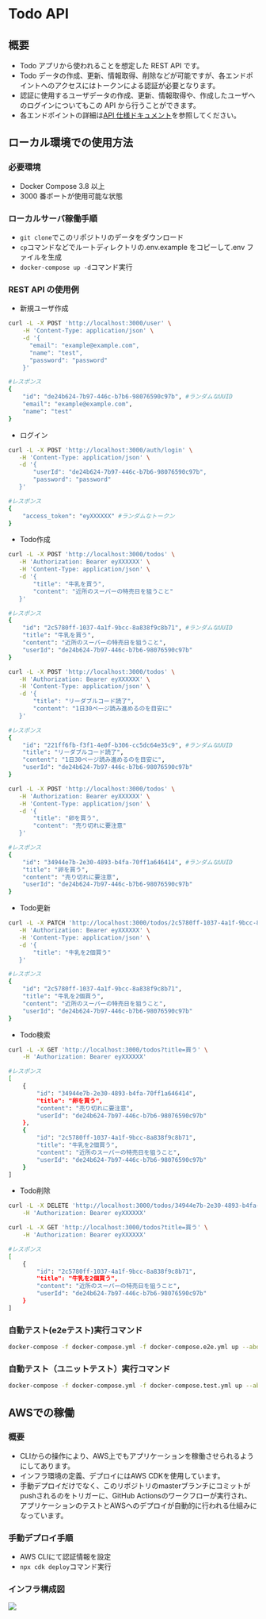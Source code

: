 # Todo API

## 概要

- Todo アプリから使われることを想定した REST API です。
- Todo データの作成、更新、情報取得、削除などが可能ですが、各エンドポイントへのアクセスにはトークンによる認証が必要となります。
- 認証に使用するユーザデータの作成、更新、情報取得や、作成したユーザへのログインについてもこの API から行うことができます。
- 各エンドポイントの詳細は[API 仕様ドキュメント](https://iridon0920.github.io/todo-api/api.html)を参照してください。

## ローカル環境での使用方法

### 必要環境

- Docker Compose 3.8 以上
- 3000 番ポートが使用可能な状態

### ローカルサーバ稼働手順

- `git clone`でこのリポジトリのデータをダウンロード
- `cp`コマンドなどでルートディレクトリの.env.example をコピーして.env ファイルを生成
- `docker-compose up -d`コマンド実行

### REST API の使用例

- 新規ユーザ作成

```bash
curl -L -X POST 'http://localhost:3000/user' \
    -H 'Content-Type: application/json' \
    -d '{
      "email": "example@example.com",
      "name": "test",
      "password": "password"
    }'

#レスポンス
{
    "id": "de24b624-7b97-446c-b7b6-98076590c97b", #ランダムなUUID
    "email": "example@example.com",
    "name": "test"
}
```

- ログイン

```bash
curl -L -X POST 'http://localhost:3000/auth/login' \
   -H 'Content-Type: application/json' \
   -d '{
       "userId": "de24b624-7b97-446c-b7b6-98076590c97b",
       "password": "password"
   }'

#レスポンス
{
    "access_token": "eyXXXXXX" #ランダムなトークン
}
```

* Todo作成

```bash
curl -L -X POST 'http://localhost:3000/todos' \
   -H 'Authorization: Bearer eyXXXXXX' \
   -H 'Content-Type: application/json' \
   -d '{
       "title": "牛乳を買う",
       "content": "近所のスーパーの特売日を狙うこと"
   }'

#レスポンス
{
    "id": "2c5780ff-1037-4a1f-9bcc-8a838f9c8b71", #ランダムなUUID
    "title": "牛乳を買う",
    "content": "近所のスーパーの特売日を狙うこと",
    "userId": "de24b624-7b97-446c-b7b6-98076590c97b"
}

curl -L -X POST 'http://localhost:3000/todos' \
   -H 'Authorization: Bearer eyXXXXXX' \
   -H 'Content-Type: application/json' \
   -d '{
       "title": "リーダブルコード読了",
       "content": "1日30ページ読み進めるのを目安に"
   }'

#レスポンス
{
    "id": "221ff6fb-f3f1-4e0f-b306-cc5dc64e35c9", #ランダムなUUID
    "title": "リーダブルコード読了",
    "content": "1日30ページ読み進めるのを目安に",
    "userId": "de24b624-7b97-446c-b7b6-98076590c97b"
}

curl -L -X POST 'http://localhost:3000/todos' \
   -H 'Authorization: Bearer eyXXXXXX' \
   -H 'Content-Type: application/json' \
   -d '{
       "title": "卵を買う",
       "content": "売り切れに要注意"
   }'

#レスポンス
{
    "id": "34944e7b-2e30-4893-b4fa-70ff1a646414", #ランダムなUUID
    "title": "卵を買う",
    "content": "売り切れに要注意",
    "userId": "de24b624-7b97-446c-b7b6-98076590c97b"
}
```

* Todo更新

```bash
curl -L -X PATCH 'http://localhost:3000/todos/2c5780ff-1037-4a1f-9bcc-8a838f9c8b71' \
   -H 'Authorization: Bearer eyXXXXXX' \
   -H 'Content-Type: application/json' \
   -d '{
       "title": "牛乳を2個買う"
   }'

#レスポンス
{
    "id": "2c5780ff-1037-4a1f-9bcc-8a838f9c8b71",
    "title": "牛乳を2個買う",
    "content": "近所のスーパーの特売日を狙うこと",
    "userId": "de24b624-7b97-446c-b7b6-98076590c97b"
}
```

* Todo検索

```bash
curl -L -X GET 'http://localhost:3000/todos?title=買う' \
    -H 'Authorization: Bearer eyXXXXXX'

#レスポンス
[
    {
        "id": "34944e7b-2e30-4893-b4fa-70ff1a646414",
        "title": "卵を買う",
        "content": "売り切れに要注意",
        "userId": "de24b624-7b97-446c-b7b6-98076590c97b"
    },
    {
        "id": "2c5780ff-1037-4a1f-9bcc-8a838f9c8b71",
        "title": "牛乳を2個買う",
        "content": "近所のスーパーの特売日を狙うこと",
        "userId": "de24b624-7b97-446c-b7b6-98076590c97b"
    }
]
```

* Todo削除

```bash
curl -L -X DELETE 'http://localhost:3000/todos/34944e7b-2e30-4893-b4fa-70ff1a646414' \
    -H 'Authorization: Bearer eyXXXXXX'

curl -L -X GET 'http://localhost:3000/todos?title=買う' \
    -H 'Authorization: Bearer eyXXXXXX'

#レスポンス
[
    {
        "id": "2c5780ff-1037-4a1f-9bcc-8a838f9c8b71",
        "title": "牛乳を2個買う",
        "content": "近所のスーパーの特売日を狙うこと",
        "userId": "de24b624-7b97-446c-b7b6-98076590c97b"
    }
]
```

### 自動テスト(e2eテスト)実行コマンド
```bash
docker-compose -f docker-compose.yml -f docker-compose.e2e.yml up --abort-on-container-exit
```

### 自動テスト（ユニットテスト）実行コマンド
```bash
docker-compose -f docker-compose.yml -f docker-compose.test.yml up --abort-on-container-exit
```

## AWSでの稼働

### 概要
* CLIからの操作により、AWS上でもアプリケーションを稼働させられるようにしてあります。
* インフラ環境の定義、デプロイにはAWS CDKを使用しています。
* 手動デプロイだけでなく、このリポジトリのmasterブランチにコミットがpushされるのをトリガーに、GitHub Actionsのワークフローが実行され、アプリケーションのテストとAWSへのデプロイが自動的に行われる仕組みになっています。

### 手動デプロイ手順
* AWS CLIにて認証情報を設定
* `npx cdk deploy`コマンド実行

### インフラ構成図
![](./reference/AWS%20Diagram.drawio.svg)
